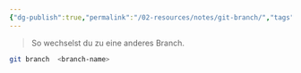 ```yaml
---
{"dg-publish":true,"permalink":"/02-resources/notes/git-branch/","tags":["git/branch"],"noteIcon":"","updated":"2025-09-15T13:57:02.000+02:00"}
---
```


>So wechselst du zu eine anderes Branch.
```bash
git branch  <branch-name>
```
